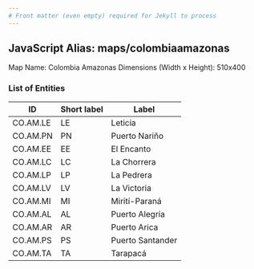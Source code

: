 ```yaml
---
# Front matter (even empty) required for Jekyll to process
---
```


## JavaScript Alias: maps/colombiaamazonas

Map Name: Colombia Amazonas
Dimensions (Width x Height): 510x400

### List of Entities

| ID       | Short label | Label            |
| -------- | ----------- | ---------------- |
| CO.AM.LE | LE          | Leticia          |
| CO.AM.PN | PN          | Puerto Nariño    |
| CO.AM.EE | EE          | El Encanto       |
| CO.AM.LC | LC          | La Chorrera      |
| CO.AM.LP | LP          | La Pedrera       |
| CO.AM.LV | LV          | La Victoria      |
| CO.AM.MI | MI          | Mirití-Paraná    |
| CO.AM.AL | AL          | Puerto Alegría   |
| CO.AM.AR | AR          | Puerto Arica     |
| CO.AM.PS | PS          | Puerto Santander |
| CO.AM.TA | TA          | Tarapacá         |

